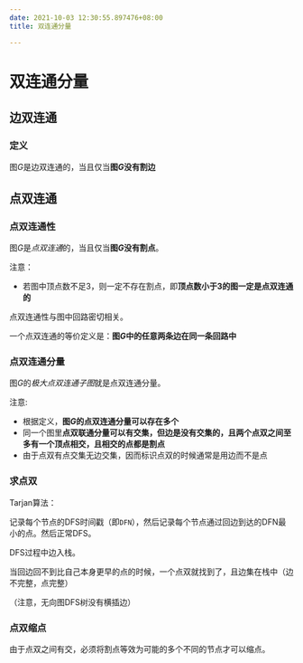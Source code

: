 ```yaml
---
date: 2021-10-03 12:30:55.897476+08:00
title: 双连通分量

---
```

# 双连通分量
## 边双连通

### 定义
图$G$是边双连通的，当且仅当**图$G$没有割边**


## 点双连通

### 点双连通性
图$G$是*点双连通*的，当且仅当**图$G$没有割点**。

注意：
- 若图中顶点数不足3，则一定不存在割点，即**顶点数小于3的图一定是点双连通的**

点双连通性与图中回路密切相关。

一个点双连通的等价定义是：**图$G$中的任意两条边在同一条回路中**

### 点双连通分量
图$G$的*极大点双连通子图*就是点双连通分量。

注意:
- 根据定义，**图$G$的点双连通分量可以存在多个**
- 同一个图里**点双联通分量可以有交集，但边是没有交集的，且两个点双之间至多有一个顶点相交，且相交的点都是割点**
- 由于点双有点交集无边交集，因而标识点双的时候通常是用边而不是点

### 求点双
Tarjan算法：

记录每个节点的DFS时间戳（即`DFN`），然后记录每个节点通过回边到达的DFN最小的点。然后正常DFS。

DFS过程中边入栈。

当回边回不到比自己本身更早的点的时候，一个点双就找到了，且边集在栈中（边不完整，点完整）

（注意，无向图DFS树没有横插边）

### 点双缩点

由于点双之间有交，必须将割点等效为可能的多个不同的节点才可以缩点。